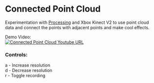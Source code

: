 # Connected Point Cloud

Experimentation with [Processing](https://processing.org/) and Xbox Kinect V2 to use point cloud data and connect the points with adjacent points and make cool effects.

Demo Video:\
[![Connected Point Cloud Youtube URL](http://i3.ytimg.com/vi/ifwmSfUXnB8/hqdefault.jpg)](https://youtu.be/ifwmSfUXnB8)

### Controls:
a - Increase resolution\
d - Decrease resolution\
r - Toggle recording

